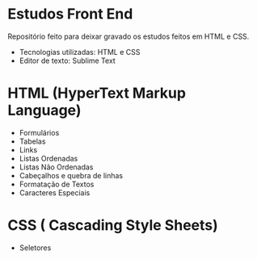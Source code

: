 # Estudos Front End

Repositório feito para deixar gravado os estudos feitos em HTML e CSS. 

- Tecnologias utilizadas: HTML e CSS
- Editor de texto: Sublime Text 


# HTML (HyperText Markup Language) 

- Formulários
- Tabelas
- Links
- Listas Ordenadas
- Listas Não Ordenadas 
- Cabeçalhos e quebra de linhas
- Formatação de Textos
- Caracteres Especiais 

# CSS ( Cascading Style Sheets) 

- Seletores 




 
